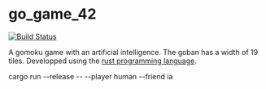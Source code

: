 # go_game_42

[![Build Status](https://travis-ci.org/gbersac/gomoku_42.svg)](https://travis-ci.org/gbersac/gomoku_42)

A gomoku game with an artificial intelligence. The goban has a width of 19 tiles. Developped using the [rust programming language](https://www.rust-lang.org/).

cargo run --release -- --player human --friend ia
